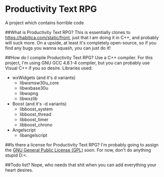 # Productivity Text RPG
A project which contains horrible code

##What is Productivity Text RPG?
This is essentially clones to https://habitica.com/static/front, just that I am doing it in C++, and probably will suck more.
On a upside, at least it's completely open-source, so if you find any bugs you wanna squash, you can just do it!

##How do I compile Productivity Text RPG?
Use a C++ compiler. For this project, I'm using GNU GCC 4.8.1-4 compiler, but you can probably use Visual C++ if you so desire.
Libraries used:
* wxWidgets (and it's d variants)
  * libwxmsw30u_core
  * libwxbase30u
  * libwxpng
  * libwxzlib
* Boost (and it's -d variants)
  * libboost_system
  * libboost_thread
  * libboost_timer
  * libboost_chrono
* Angelscript
  * libangelscript

##Is there a license for Productivity Text RPG?
I'm probably going to assign the [GNU General Public License (GPL)](https://opensource.org/licenses/GPL-3.0) soon. For now, don't do anything stupid D:<.

##Todo list?
Nope, who needs that shit when you can add everything your heart desires.


